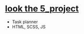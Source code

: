 # [look the 5_project](https://innarennenkampf.github.io/5_project/)
- Task planner
- HTML, SCSS, JS

